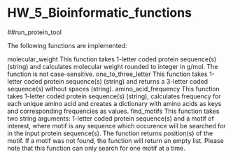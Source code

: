 # HW_5_Bioinformatic_functions
##run_protein_tool

The following functions are implemented:

molecular_weight This function takes 1-letter coded protein sequence(s) (string) and calculates molecular weight rounded to integer in g/mol. The function is not case-sensitive. 
one_to_three_letter This function takes 1-letter coded protein sequence(s) (string) and returns a 3-letter coded sequence(s) without spaces (string). 
amino_acid_frequency This function takes 1-letter coded protein sequence(s) (string), calculates frequency for each unique amino acid and creates a dictionary with amino acids as keys and corresponding frequencies as values. 
find_motifs This function takes two string arguments: 1-letter coded protein sequence(s) and a motif of interest, where motif is any sequence which occurence will be searched for in the input protein sequence(s). The function returns position(s) of the motif. If a motif was not found, the function will return an empty list. Please note that this function can only search for one motif at a time. 

